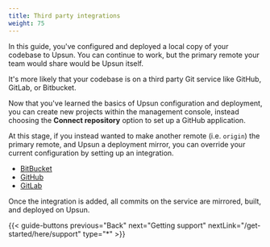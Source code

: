 ```yaml
---
title: Third party integrations
weight: 75
---
```


In this guide, you've configured and deployed a local copy of your codebase to Upsun. 
You can continue to work, but the primary remote your team would share would be Upsun itself. 

It's more likely that your codebase is on a third party Git service like GitHub, GitLab, or Bitbucket. 

Now that you've learned the basics of Upsun configuration and deployment, you can create new projects within the management console, instead choosing the **Connect repository** option to set up a GitHub application. 

At this stage, if you instead wanted to make another remote (i.e. `origin`) the primary remote, and Upsun a deployment mirror, you can override your current configuration by setting up an integration. 

- [BitBucket](/integrations/source/bitbucket.md)
- [GitHub](/integrations/source/github.md)
- [GitLab](/integrations/source/gitlab.md)

Once the integration is added, all commits on the service are mirrored, built, and deployed on Upsun.

{{< guide-buttons previous="Back" next="Getting support" nextLink="/get-started/here/support" type="*" >}}
